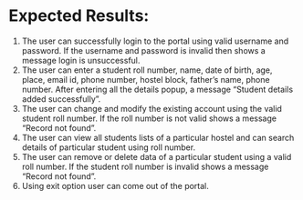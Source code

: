 # Expected Results:

1. The user can successfully login to the portal using valid username and password. If the username and password is invalid then shows a message login is unsuccessful. 
2. The user can enter a student roll number, name, date of birth, age, place, email id, phone number, hostel block, father’s name, phone number. After entering all the details popup, a message “Student details added successfully”.
3. The user can change and modify the existing account using the valid student roll number. If the roll number is not valid shows a message “Record not found”.
4. The user can view all students lists of a particular hostel and can search details of particular student using roll number.
5. The user can remove or delete data of a particular student using a valid roll number. If the student roll number is invalid shows a message “Record not found”.
6. Using exit option user can come out of the portal. 

